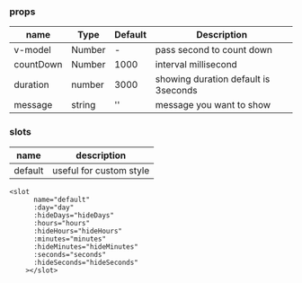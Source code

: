 ### props
| name | Type | Default | Description |
| ------------ | ------------ | ------------ | ------------ |
| v-model | Number | - | pass second to count down |
| countDown | Number | 1000 | interval millisecond |
| duration | number | 3000 | showing duration default is 3seconds |
| message | string | '' | message you want to show |

### slots
| name | description 
| ------------ | ------------ |
| default | useful for custom style |

```vue
<slot
      name="default"
      :day="day"
      :hideDays="hideDays"
      :hours="hours"
      :hideHours="hideHours"
      :minutes="minutes"
      :hideMinutes="hideMinutes"
      :seconds="seconds"
      :hideSeconds="hideSeconds"
    ></slot>
```

